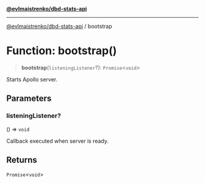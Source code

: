 [**@evlmaistrenko/dbd-stats-api**](../README.md)

---

[@evlmaistrenko/dbd-stats-api](../README.md) / bootstrap

# Function: bootstrap()

> **bootstrap**(`listeningListener`?): `Promise`\<`void`\>

Starts Apollo server.

## Parameters

### listeningListener?

() => `void`

Callback executed when server is ready.

## Returns

`Promise`\<`void`\>
